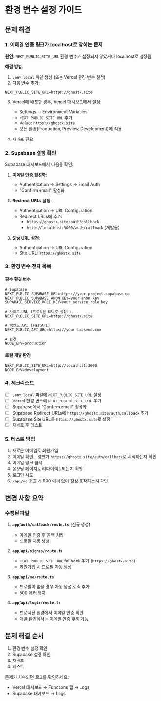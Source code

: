 # 환경 변수 설정 가이드

## 문제 해결

### 1. 이메일 인증 링크가 localhost로 잡히는 문제

**원인**: `NEXT_PUBLIC_SITE_URL` 환경 변수가 설정되지 않았거나 localhost로 설정됨

**해결 방법**:
1. `.env.local` 파일 생성 (또는 Vercel 환경 변수 설정)
2. 다음 변수 추가:
```env
NEXT_PUBLIC_SITE_URL=https://ghostx.site
```

3. Vercel에 배포한 경우, Vercel 대시보드에서 설정:
   - Settings → Environment Variables
   - `NEXT_PUBLIC_SITE_URL` 추가
   - Value: `https://ghostx.site`
   - 모든 환경(Production, Preview, Development)에 적용

4. 재배포 필요

### 2. Supabase 설정 확인

Supabase 대시보드에서 다음을 확인:

1. **이메일 인증 활성화**:
   - Authentication → Settings → Email Auth
   - "Confirm email" 활성화

2. **Redirect URLs 설정**:
   - Authentication → URL Configuration
   - Redirect URLs에 추가:
     - `https://ghostx.site/auth/callback`
     - `http://localhost:3000/auth/callback` (개발용)

3. **Site URL 설정**:
   - Authentication → URL Configuration
   - Site URL: `https://ghostx.site`

### 3. 환경 변수 전체 목록

#### 필수 환경 변수

```env
# Supabase
NEXT_PUBLIC_SUPABASE_URL=https://your-project.supabase.co
NEXT_PUBLIC_SUPABASE_ANON_KEY=your_anon_key
SUPABASE_SERVICE_ROLE_KEY=your_service_role_key

# 사이트 URL (프로덕션 URL로 설정!)
NEXT_PUBLIC_SITE_URL=https://ghostx.site

# 백엔드 API (FastAPI)
NEXT_PUBLIC_API_URL=https://your-backend.com

# 환경
NODE_ENV=production
```

#### 로컬 개발 환경

```env
NEXT_PUBLIC_SITE_URL=http://localhost:3000
NODE_ENV=development
```

### 4. 체크리스트

- [ ] `.env.local` 파일에 `NEXT_PUBLIC_SITE_URL` 설정
- [ ] Vercel 환경 변수에 `NEXT_PUBLIC_SITE_URL` 추가
- [ ] Supabase에서 "Confirm email" 활성화
- [ ] Supabase Redirect URLs에 `https://ghostx.site/auth/callback` 추가
- [ ] Supabase Site URL을 `https://ghostx.site`로 설정
- [ ] 재배포 후 테스트

### 5. 테스트 방법

1. 새로운 이메일로 회원가입
2. 이메일 확인 - 링크가 `https://ghostx.site/auth/callback`로 시작하는지 확인
3. 이메일 링크 클릭
4. 온보딩 페이지로 리다이렉트되는지 확인
5. 로그인 시도
6. `/api/me` 호출 시 500 에러 없이 정상 동작하는지 확인

## 변경 사항 요약

### 수정된 파일

1. **`app/auth/callback/route.ts`** (신규 생성)
   - 이메일 인증 후 콜백 처리
   - 프로필 자동 생성

2. **`app/api/signup/route.ts`**
   - `NEXT_PUBLIC_SITE_URL` fallback 추가 (`https://ghostx.site`)
   - 회원가입 시 프로필 자동 생성

3. **`app/api/me/route.ts`**
   - 프로필이 없을 경우 자동 생성 로직 추가
   - 500 에러 방지

4. **`app/api/login/route.ts`**
   - 프로덕션 환경에서 이메일 인증 확인
   - 개발 환경에서는 이메일 인증 우회 가능

## 문제 해결 순서

1. 환경 변수 설정 확인
2. Supabase 설정 확인
3. 재배포
4. 테스트

문제가 지속되면 로그를 확인하세요:
- Vercel 대시보드 → Functions 탭 → Logs
- Supabase 대시보드 → Logs

